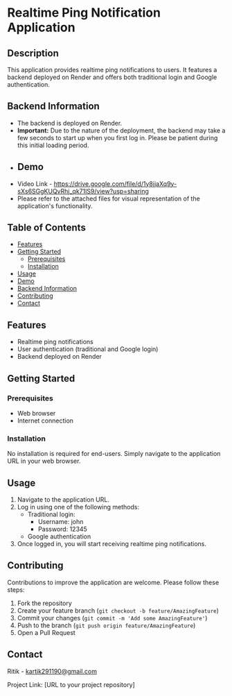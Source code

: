 # Realtime Ping Notification Application

## Description
This application provides realtime ping notifications to users. It features a backend deployed on Render and offers both traditional login and Google authentication.
## Backend Information
- The backend is deployed on Render.
- **Important:** Due to the nature of the deployment, the backend may take a few seconds to start up when you first log in. Please be patient during this initial loading period.
- ## Demo
- Video Link - https://drive.google.com/file/d/1y8jjaXq9y-sXs6SGgKUQvRhj_qk71lS9/view?usp=sharing
- Please refer to the attached files for visual representation of the application's functionality.

## Table of Contents
- [Features](#features)
- [Getting Started](#getting-started)
  - [Prerequisites](#prerequisites)
  - [Installation](#installation)
- [Usage](#usage)
- [Demo](#demo)
- [Backend Information](#backend-information)
- [Contributing](#contributing)
- [Contact](#contact)

## Features
- Realtime ping notifications
- User authentication (traditional and Google login)
- Backend deployed on Render

## Getting Started

### Prerequisites
- Web browser
- Internet connection

### Installation
No installation is required for end-users. Simply navigate to the application URL in your web browser.

## Usage
1. Navigate to the application URL.
2. Log in using one of the following methods:
   - Traditional login:
     - Username: john
     - Password: 12345
   - Google authentication
3. Once logged in, you will start receiving realtime ping notifications.




## Contributing
Contributions to improve the application are welcome. Please follow these steps:
1. Fork the repository
2. Create your feature branch (`git checkout -b feature/AmazingFeature`)
3. Commit your changes (`git commit -m 'Add some AmazingFeature'`)
4. Push to the branch (`git push origin feature/AmazingFeature`)
5. Open a Pull Request


## Contact
Ritik - kartik291190@gmail.com

Project Link: [URL to your project repository]
